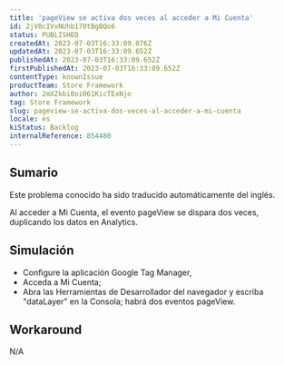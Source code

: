 ```yaml
---
title: 'pageView se activa dos veces al acceder a Mi Cuenta'
id: 2jV0cIVxNUhb170tBgBQo6
status: PUBLISHED
createdAt: 2023-07-03T16:33:09.076Z
updatedAt: 2023-07-03T16:33:09.652Z
publishedAt: 2023-07-03T16:33:09.652Z
firstPublishedAt: 2023-07-03T16:33:09.652Z
contentType: knownIssue
productTeam: Store Framework
author: 2mXZkbi0oi061KicTExNjo
tag: Store Framework
slug: pageview-se-activa-dos-veces-al-acceder-a-mi-cuenta
locale: es
kiStatus: Backlog
internalReference: 854480
---
```


## Sumario

<div class="alert alert-info">
  <p>Este problema conocido ha sido traducido automáticamente del inglés.</p>
</div>


Al acceder a Mi Cuenta, el evento pageView se dispara dos veces, duplicando los datos en Analytics.


##

## Simulación



- Configure la aplicación Google Tag Manager,
- Acceda a Mi Cuenta;
- Abra las Herramientas de Desarrollador del navegador y escriba "dataLayer" en la Consola; habrá dos eventos pageView.



## Workaround


N/A



